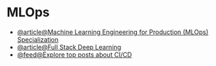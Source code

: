 # MLOps

- [@article@Machine Learning Engineering for Production (MLOps) Specialization](https://imp.i384100.net/nLA5mx)
- [@article@Full Stack Deep Learning](https://fullstackdeeplearning.com/course/2022/)
- [@feed@Explore top posts about CI/CD](https://app.daily.dev/tags/cicd?ref=roadmapsh)
